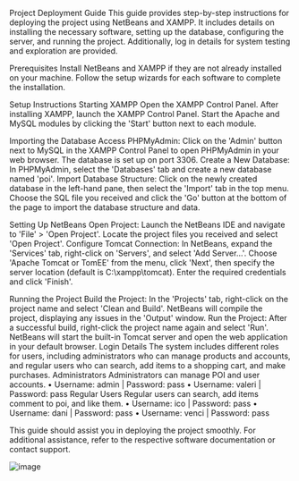 Project Deployment Guide
This guide provides step-by-step instructions for deploying the project using NetBeans and XAMPP. It includes details on installing the necessary software, setting up the database, configuring the server, and running the project. Additionally, log in details for system testing and exploration are provided.

Prerequisites
Install NetBeans and XAMPP if they are not already installed on your machine. Follow the setup wizards for each software to complete the installation.

Setup Instructions
Starting XAMPP
Open the XAMPP Control Panel.
After installing XAMPP, launch the XAMPP Control Panel.
Start the Apache and MySQL modules by clicking the 'Start' button next to each module.

Importing the Database
Access PHPMyAdmin:
Click on the 'Admin' button next to MySQL in the XAMPP Control Panel to open PHPMyAdmin in your web browser. The database is set up on port 3306.
Create a New Database:
In PHPMyAdmin, select the 'Databases' tab and create a new database named 'poi'.
Import Database Structure:
Click on the newly created database in the left-hand pane, then select the 'Import' tab in the top menu.
Choose the SQL file you received and click the 'Go' button at the bottom of the page to import the database structure and data.

Setting Up NetBeans
Open Project:
Launch the NetBeans IDE and navigate to 'File' > 'Open Project'. Locate the project files you received and select 'Open Project'.
Configure Tomcat Connection:
In NetBeans, expand the 'Services' tab, right-click on 'Servers', and select 'Add Server...'.
Choose 'Apache Tomcat or TomEE' from the menu, click 'Next', then specify the server location (default is C:\xampp\tomcat).
Enter the required credentials and click 'Finish'.

Running the Project
Build the Project:
In the 'Projects' tab, right-click on the project name and select 'Clean and Build'. NetBeans will compile the project, displaying any issues in the 'Output' window.
Run the Project:
After a successful build, right-click the project name again and select 'Run'. NetBeans will start the built-in Tomcat server and open the web application in your default browser.
Login Details
The system includes different roles for users, including administrators who can manage products and accounts, and regular users who can search, add items to a shopping cart, and make purchases.
Administrators
Administrators can manage POI and user accounts.
•	Username: admin | Password: pass
•	Username: valeri | Password: pass
Regular Users
Regular users can search, add items comment to poi, and like them.
•	Username: ico | Password: pass
•	Username: dani | Password: pass
•	Username: venci | Password: pass

This guide should assist you in deploying the project smoothly. For additional assistance, refer to the respective software documentation or contact support.

![image](https://github.com/valeri1383/POI_Project/assets/48549837/dd1db2f7-9f5d-49b6-b991-d586f3124c17)
